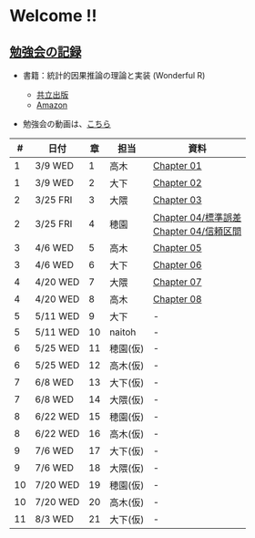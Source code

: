 # Welcome !!

## [勉強会の記録](https://brains-consulting.github.io/study_causality_2022/)

- 書籍：統計的因果推論の理論と実装 (Wonderful R)
    - [共立出版](https://www.kyoritsu-pub.co.jp/bookdetail/9784320112452)
    - [Amazon](https://www.amazon.co.jp/dp/4320112458)


- 勉強会の動画は、[こちら](https://drive.google.com/drive/folders/1eogdcBTE_jiV6xZGIZ8e7MQWYNQkW27t)


| # | 日付 | 章 | 担当 | 資料 |
| --- | - | --- | --- | --- |
|  1 | 3/9  WED  | 1  | 高木 | [Chapter 01](https://esa-pages.io/p/sharing/9508/posts/220/c990196817a2f926ef33.html) |
|  1 | 3/9  WED  | 2  | 大下 | [Chapter 02](https://brains-consulting.github.io/study_causality_2022/chapter2.html#) |
|  2 | 3/25 FRI | 3  | 大隈 | [Chapter 03](https://brains-consulting.github.io/study_causality_2022/chapter03.html#) |
|  2 | 3/25 FRI | 4  | 穂園 | [Chapter 04/標準誤差](https://brains-consulting.github.io/study_causality_2022/chapter04_1_standardError.html#) <br>  [Chapter 04/信頼区間](https://brains-consulting.github.io/study_causality_2022/chapter04_2_confidenceInterval.html#) |
|  3 | 4/6  WED | 5  | 高木 | [Chapter 05](https://esa-pages.io/p/sharing/9508/posts/241/1f444dbbaa9234c8f92b.html) |
|  3 | 4/6  WED | 6  | 大下 | [Chapter 06](https://brains-consulting.github.io/study_causality_2022/chapter06.html#) |
|  4 | 4/20 WED | 7  | 大隈 | [Chapter 07](https://brains-consulting.github.io/study_causality_2022/chapter07.html#) |
|  4 | 4/20 WED | 8  | 高木 | [Chapter 08](https://esa-pages.io/p/sharing/9508/posts/250/3b0e1d9b550d9a096447.html) |
|  5 | 5/11 WED | 9  | 大下 | - |
|  5 | 5/11 WED | 10 | naitoh | - |
|  6 | 5/25 WED | 11 | 穂園(仮) | - |
|  6 | 5/25 WED | 12 | 高木(仮) | - |
|  7 | 6/8  WED | 13 | 大下(仮) | - |
|  7 | 6/8  WED | 14 | 大隈(仮) | - |
|  8 | 6/22 WED | 15 | 穂園(仮) | - |
|  8 | 6/22 WED | 16 | 高木(仮) | - |
|  9 | 7/6  WED | 17 | 大下(仮) | - |
|  9 | 7/6  WED | 18 | 大隈(仮) | - |
| 10 | 7/20 WED | 19 | 穂園(仮) | - |
| 10 | 7/20 WED | 20 | 高木(仮) | - |
| 11 | 8/3  WED | 21 | 大下(仮) | - |